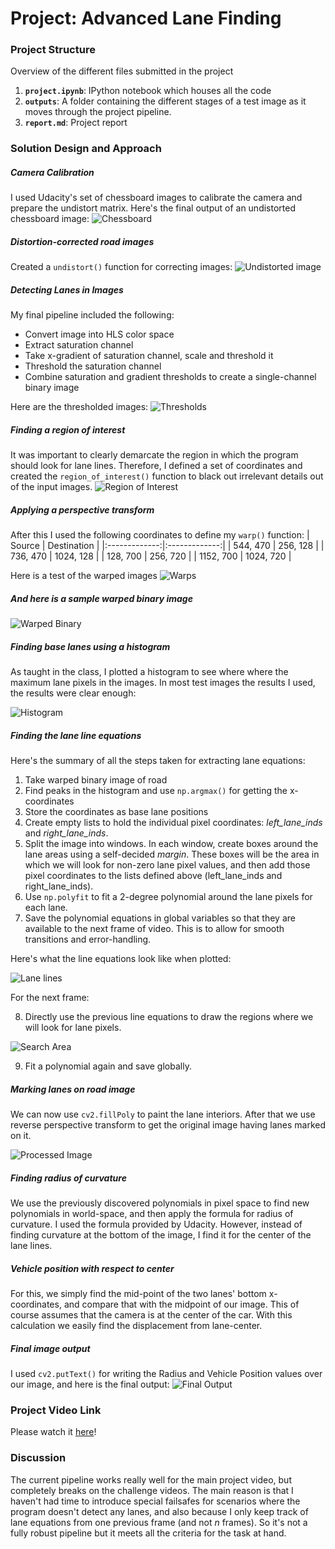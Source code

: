 # Project: Advanced Lane Finding

### Project Structure
Overview of the different files submitted in the project

1. **`project.ipynb`**: IPython notebook which houses all the code
2. **`outputs`**: A folder containing the different stages of a test image as it moves through the project pipeline.
3. **`report.md`**: Project report


### Solution Design and Approach
##### Camera Calibration
I used Udacity's set of chessboard images to calibrate the camera and prepare the undistort matrix. Here's the final output of an undistorted chessboard image:
![Chessboard](outputs/calibration.jpg) 


##### Distortion-corrected road images
Created a `undistort()` function for correcting images:
![Undistorted image](outputs/undistortion.jpg) 

##### Detecting Lanes in Images
My final pipeline included the following:
* Convert image into HLS color space
* Extract saturation channel
* Take x-gradient of saturation channel, scale and threshold it
* Threshold the saturation channel
* Combine saturation and gradient thresholds to create a single-channel binary image

Here are the thresholded images:
![Thresholds](outputs/thresholding.jpg) 

##### Finding a region of interest
It was important to clearly demarcate the region in which the program should look for lane lines. Therefore, I defined a set of coordinates and created the `region_of_interest()` function to black out irrelevant details out of the input images.
![Region of Interest](outputs/roi.jpg)

##### Applying a perspective transform
After this I used the following coordinates to define my `warp()` function:
| Source        | Destination   | 
|:-------------:|:-------------:| 
| 544, 470      | 256, 128        | 
| 736, 470      | 1024, 128      |
| 128, 700     | 256, 720      |
| 1152, 700      | 1024, 720        |

Here is a test of the warped images
![Warps](outputs/warps.jpg)

##### And here is a sample warped binary image
![Warped Binary](outputs/warped_lanes.jpg)

##### Finding base lanes using a histogram
As taught in the class, I plotted a histogram to see where where the maximum lane pixels in the images. In most test images the results I used, the results were clear enough:

![Histogram](outputs/histogram.jpg)

##### Finding the lane line equations
Here's the summary of all the steps taken for extracting lane equations:
1. Take warped binary image of road
2. Find peaks in the histogram and use `np.argmax()` for getting the x-coordinates
3. Store the coordinates as base lane positions
4. Create empty lists to hold the individual pixel coordinates: *left_lane_inds* and *right_lane_inds*.
5. Split the image into windows. In each window, create boxes around the lane areas using a self-decided *margin*. These boxes will be the area in which we will look for non-zero lane pixel values, and then add those pixel coordinates to the lists defined above (left_lane_inds and right_lane_inds).
6. Use `np.polyfit` to fit a 2-degree polynomial around the lane pixels for each lane.
7. Save the polynomial equations in global variables so that they are available to the next frame of video. This is to allow for smooth transitions and error-handling.

Here's what the line equations look like when plotted:

![Lane lines](outputs/lines.jpg)

For the next frame:

8. Directly use the previous line equations to draw the regions where we will look for lane pixels.

![Search Area](outputs/search_area.jpg)

9. Fit a polynomial again and save globally.

##### Marking lanes on road image
We can now use `cv2.fillPoly` to paint the lane interiors. After that we use reverse perspective transform to get the original image having lanes marked on it.

![Processed Image](outputs/lanes.jpg)

##### Finding radius of curvature
We use the previously discovered polynomials in pixel space to find new polynomials in world-space, and then apply the formula for radius of curvature. I used the formula provided by Udacity. However, instead of finding curvature at the bottom of the image, I find it for the center of the lane lines.

##### Vehicle position with respect to center
For this, we simply find the mid-point of the two lanes' bottom x-coordinates, and compare that with the midpoint of our image. This of course assumes that the camera is at the center of the car. With this calculation we easily find the displacement from lane-center.

##### Final image output
I used `cv2.putText()` for writing the Radius and Vehicle Position values over our image, and here is the final output:
![Final Output](outputs/final_processed.jpg)


### Project Video Link
Please watch it [here](https://youtu.be/1BnR208cy7Q)!

### Discussion
The current pipeline works really well for the main project video, but completely breaks on the challenge videos. The main reason is that I haven't had time to introduce special failsafes for scenarios where the program doesn't detect any lanes, and also because I only keep track of lane equations from one previous frame (and not *n* frames). So it's not a fully robust pipeline but it meets all the criteria for the task at hand.
